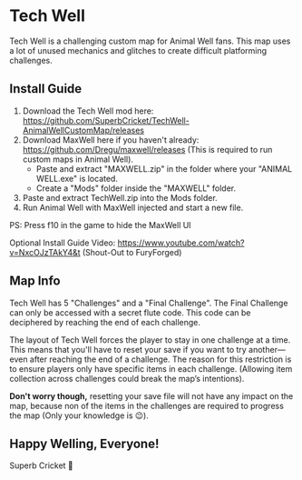 # Tech Well

Tech Well is a challenging custom map for Animal Well fans. This map uses a lot of unused mechanics and glitches to create difficult platforming challenges.

## Install Guide

1. Download the Tech Well mod here: https://github.com/SuperbCricket/TechWell-AnimalWellCustomMap/releases
2. Download MaxWell here if you haven't already: https://github.com/Dregu/maxwell/releases (This is required to run custom maps in Animal Well).
     - Paste and extract "MAXWELL.zip" in the folder where your "ANIMAL WELL.exe" is located.
     - Create a "Mods" folder inside the "MAXWELL" folder.
3. Paste and extract TechWell.zip into the Mods folder.
4. Run Animal Well with MaxWell injected and start a new file.

PS: Press f10 in the game to hide the MaxWell UI

Optional Install Guide Video: 
https://www.youtube.com/watch?v=NxcOJzTAkY4&t (Shout-Out to FuryForged)

## Map Info

Tech Well has 5 "Challenges" and a "Final Challenge". The Final Challenge can only be accessed with a secret flute code. This code can be deciphered by reaching the end of each challenge.

The layout of Tech Well forces the player to stay in one challenge at a time. This means that you'll have to reset your save if you want to try another—even after reaching the end of a challenge.
The reason for this restriction is to ensure players only have specific items in each challenge. (Allowing item collection across challenges could break the map’s intentions).

**Don't worry though,** 
resetting your save file will not have any impact on the map, because non of the items in the challenges are required to progress the map (Only your knowledge is 😉).

## Happy Welling, Everyone!

Superb Cricket 🦗
